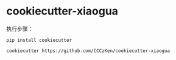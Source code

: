 
cookiecutter-xiaogua
==================
执行步骤：
```
pip install cookiecutter

cookiecutter https://github.com/CCCzKen/cookiecutter-xiaogua
```